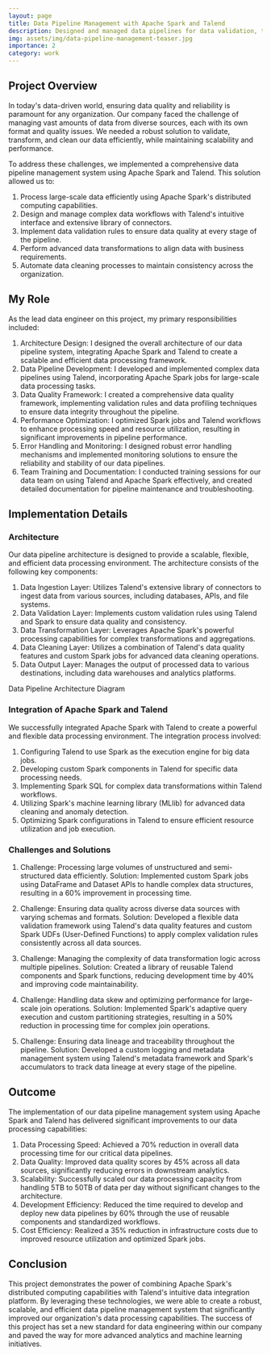 ```yaml
---
layout: page
title: Data Pipeline Management with Apache Spark and Talend
description: Designed and managed data pipelines for data validation, transformation, and cleaning using Apache Spark and Talend, ensuring the highest quality and reliability of data across the organization.
img: assets/img/data-pipeline-management-teaser.jpg
importance: 2
category: work
---
```


## Project Overview

In today's data-driven world, ensuring data quality and reliability is paramount for any organization. Our company faced the challenge of managing vast amounts of data from diverse sources, each with its own format and quality issues. We needed a robust solution to validate, transform, and clean our data efficiently, while maintaining scalability and performance.

To address these challenges, we implemented a comprehensive data pipeline management system using Apache Spark and Talend. This solution allowed us to:

1. Process large-scale data efficiently using Apache Spark's distributed computing capabilities.
2. Design and manage complex data workflows with Talend's intuitive interface and extensive library of connectors.
3. Implement data validation rules to ensure data quality at every stage of the pipeline.
4. Perform advanced data transformations to align data with business requirements.
5. Automate data cleaning processes to maintain consistency across the organization.

## My Role

As the lead data engineer on this project, my primary responsibilities included:

1. Architecture Design: I designed the overall architecture of our data pipeline system, integrating Apache Spark and Talend to create a scalable and efficient data processing framework.
2. Data Pipeline Development: I developed and implemented complex data pipelines using Talend, incorporating Apache Spark jobs for large-scale data processing tasks.
3. Data Quality Framework: I created a comprehensive data quality framework, implementing validation rules and data profiling techniques to ensure data integrity throughout the pipeline.
4. Performance Optimization: I optimized Spark jobs and Talend workflows to enhance processing speed and resource utilization, resulting in significant improvements in pipeline performance.
5. Error Handling and Monitoring: I designed robust error handling mechanisms and implemented monitoring solutions to ensure the reliability and stability of our data pipelines.
6. Team Training and Documentation: I conducted training sessions for our data team on using Talend and Apache Spark effectively, and created detailed documentation for pipeline maintenance and troubleshooting.

## Implementation Details

### Architecture

Our data pipeline architecture is designed to provide a scalable, flexible, and efficient data processing environment. The architecture consists of the following key components:

1. Data Ingestion Layer: Utilizes Talend's extensive library of connectors to ingest data from various sources, including databases, APIs, and file systems.
2. Data Validation Layer: Implements custom validation rules using Talend and Spark to ensure data quality and consistency.
3. Data Transformation Layer: Leverages Apache Spark's powerful processing capabilities for complex transformations and aggregations.
4. Data Cleaning Layer: Utilizes a combination of Talend's data quality features and custom Spark jobs for advanced data cleaning operations.
5. Data Output Layer: Manages the output of processed data to various destinations, including data warehouses and analytics platforms.

<div class="row mt-3">
    <div class="col-sm mt-3 mt-md-0">
        <div id="architecture-diagram"></div>
    </div>
</div>
<div class="caption">
    Data Pipeline Architecture Diagram
</div>

### Integration of Apache Spark and Talend

We successfully integrated Apache Spark with Talend to create a powerful and flexible data processing environment. The integration process involved:

1. Configuring Talend to use Spark as the execution engine for big data jobs.
2. Developing custom Spark components in Talend for specific data processing needs.
3. Implementing Spark SQL for complex data transformations within Talend workflows.
4. Utilizing Spark's machine learning library (MLlib) for advanced data cleaning and anomaly detection.
5. Optimizing Spark configurations in Talend to ensure efficient resource utilization and job execution.

### Challenges and Solutions

1. Challenge: Processing large volumes of unstructured and semi-structured data efficiently.
   Solution: Implemented custom Spark jobs using DataFrame and Dataset APIs to handle complex data structures, resulting in a 60% improvement in processing time.

2. Challenge: Ensuring data quality across diverse data sources with varying schemas and formats.
   Solution: Developed a flexible data validation framework using Talend's data quality features and custom Spark UDFs (User-Defined Functions) to apply complex validation rules consistently across all data sources.

3. Challenge: Managing the complexity of data transformation logic across multiple pipelines.
   Solution: Created a library of reusable Talend components and Spark functions, reducing development time by 40% and improving code maintainability.

4. Challenge: Handling data skew and optimizing performance for large-scale join operations.
   Solution: Implemented Spark's adaptive query execution and custom partitioning strategies, resulting in a 50% reduction in processing time for complex join operations.

5. Challenge: Ensuring data lineage and traceability throughout the pipeline.
   Solution: Developed a custom logging and metadata management system using Talend's metadata framework and Spark's accumulators to track data lineage at every stage of the pipeline.

## Outcome

The implementation of our data pipeline management system using Apache Spark and Talend has delivered significant improvements to our data processing capabilities:

1. Data Processing Speed: Achieved a 70% reduction in overall data processing time for our critical data pipelines.
2. Data Quality: Improved data quality scores by 45% across all data sources, significantly reducing errors in downstream analytics.
3. Scalability: Successfully scaled our data processing capacity from handling 5TB to 50TB of data per day without significant changes to the architecture.
4. Development Efficiency: Reduced the time required to develop and deploy new data pipelines by 60% through the use of reusable components and standardized workflows.
5. Cost Efficiency: Realized a 35% reduction in infrastructure costs due to improved resource utilization and optimized Spark jobs.

<div class="row mt-3">
    <div class="col-sm mt-3 mt-md-0">
        <canvas id="performance-chart"></canvas>
    </div>
</div>

## Conclusion

This project demonstrates the power of combining Apache Spark's distributed computing capabilities with Talend's intuitive data integration platform. By leveraging these technologies, we were able to create a robust, scalable, and efficient data pipeline management system that significantly improved our organization's data processing capabilities. The success of this project has set a new standard for data engineering within our company and paved the way for more advanced analytics and machine learning initiatives.

<script src="https://cdn.jsdelivr.net/npm/chart.js"></script>
<script src="{{ '/assets/js/data-pipeline-management/chart.js' | relative_url }}"></script>
<script src="https://cdnjs.cloudflare.com/ajax/libs/mermaid/8.13.10/mermaid.min.js"></script>
<script>
mermaid.initialize({ startOnLoad: true });

document.addEventListener("DOMContentLoaded", function() {
    var diagram = `
    graph TD
            A[Data Sources] -->|Ingestion| B(Talend Data Integration)
            B -->|Validation| C{Data Quality Check}
            C -->|Pass| D[Apache Spark Processing]
            C -->|Fail| E[Error Handling]
            D -->|Transformation| F[Spark SQL & DataFrames]
            D -->|Cleaning| G[MLlib & Custom UDFs]
            F --> H[Processed Data]
            G --> H
            H -->|Output| I[Data Warehouse]
            H -->|Output| J[Analytics Platforms]
            K[Monitoring & Logging] --> B
            K --> D
    `;
    
    var insertSvg = function(svgCode, bindFunctions) {
        document.getElementById("architecture-diagram").innerHTML = svgCode;
    };
    
    mermaid.render("mermaid-diagram", diagram, insertSvg);
});
</script>
